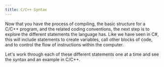 ```yaml
---
title: C/C++ Syntax
---
```


Now that you have the process of compiling, the basic structure for a C/C++ program, and the related coding conventions, the next step is to explore the different statements the language has. Like we have seen in C#, this will include statements to create variables, call other blocks of code, and to control the flow of instructions within the computer.

Let's work through each of these different statements one at a time and see the syntax and an example in C/C++.
